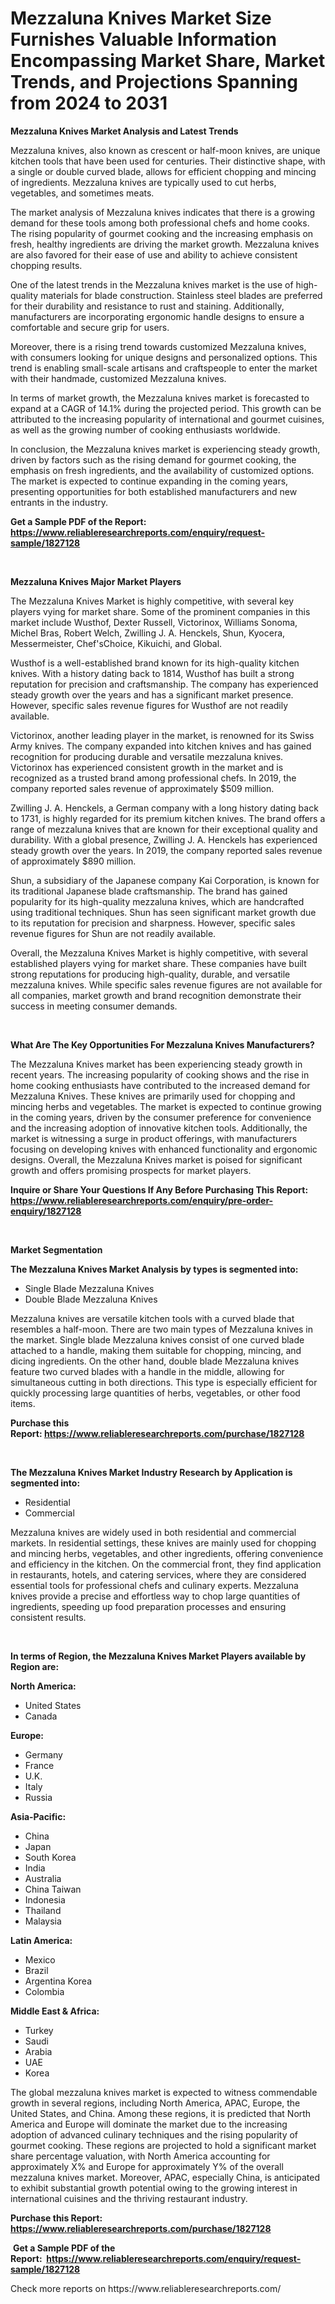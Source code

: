<p><h1>Mezzaluna Knives Market Size Furnishes Valuable Information Encompassing Market Share, Market Trends, and Projections Spanning from 2024 to 2031</h1></p><p><strong>Mezzaluna Knives Market Analysis and Latest Trends</strong></p>
<p><p>Mezzaluna knives, also known as crescent or half-moon knives, are unique kitchen tools that have been used for centuries. Their distinctive shape, with a single or double curved blade, allows for efficient chopping and mincing of ingredients. Mezzaluna knives are typically used to cut herbs, vegetables, and sometimes meats.</p><p>The market analysis of Mezzaluna knives indicates that there is a growing demand for these tools among both professional chefs and home cooks. The rising popularity of gourmet cooking and the increasing emphasis on fresh, healthy ingredients are driving the market growth. Mezzaluna knives are also favored for their ease of use and ability to achieve consistent chopping results.</p><p>One of the latest trends in the Mezzaluna knives market is the use of high-quality materials for blade construction. Stainless steel blades are preferred for their durability and resistance to rust and staining. Additionally, manufacturers are incorporating ergonomic handle designs to ensure a comfortable and secure grip for users.</p><p>Moreover, there is a rising trend towards customized Mezzaluna knives, with consumers looking for unique designs and personalized options. This trend is enabling small-scale artisans and craftspeople to enter the market with their handmade, customized Mezzaluna knives.</p><p>In terms of market growth, the Mezzaluna knives market is forecasted to expand at a CAGR of 14.1% during the projected period. This growth can be attributed to the increasing popularity of international and gourmet cuisines, as well as the growing number of cooking enthusiasts worldwide.</p><p>In conclusion, the Mezzaluna knives market is experiencing steady growth, driven by factors such as the rising demand for gourmet cooking, the emphasis on fresh ingredients, and the availability of customized options. The market is expected to continue expanding in the coming years, presenting opportunities for both established manufacturers and new entrants in the industry.</p></p>
<p><strong>Get a Sample PDF of the Report:&nbsp; <a href="https://www.reliableresearchreports.com/enquiry/request-sample/1827128">https://www.reliableresearchreports.com/enquiry/request-sample/1827128</a></strong></p>
<p>&nbsp;</p>
<p><strong>Mezzaluna Knives Major Market Players</strong></p>
<p><p>The Mezzaluna Knives Market is highly competitive, with several key players vying for market share. Some of the prominent companies in this market include Wusthof, Dexter Russell, Victorinox, Williams Sonoma, Michel Bras, Robert Welch, Zwilling J. A. Henckels, Shun, Kyocera, Messermeister, Chef'sChoice, Kikuichi, and Global.</p><p>Wusthof is a well-established brand known for its high-quality kitchen knives. With a history dating back to 1814, Wusthof has built a strong reputation for precision and craftsmanship. The company has experienced steady growth over the years and has a significant market presence. However, specific sales revenue figures for Wusthof are not readily available.</p><p>Victorinox, another leading player in the market, is renowned for its Swiss Army knives. The company expanded into kitchen knives and has gained recognition for producing durable and versatile mezzaluna knives. Victorinox has experienced consistent growth in the market and is recognized as a trusted brand among professional chefs. In 2019, the company reported sales revenue of approximately $509 million.</p><p>Zwilling J. A. Henckels, a German company with a long history dating back to 1731, is highly regarded for its premium kitchen knives. The brand offers a range of mezzaluna knives that are known for their exceptional quality and durability. With a global presence, Zwilling J. A. Henckels has experienced steady growth over the years. In 2019, the company reported sales revenue of approximately $890 million.</p><p>Shun, a subsidiary of the Japanese company Kai Corporation, is known for its traditional Japanese blade craftsmanship. The brand has gained popularity for its high-quality mezzaluna knives, which are handcrafted using traditional techniques. Shun has seen significant market growth due to its reputation for precision and sharpness. However, specific sales revenue figures for Shun are not readily available.</p><p>Overall, the Mezzaluna Knives Market is highly competitive, with several established players vying for market share. These companies have built strong reputations for producing high-quality, durable, and versatile mezzaluna knives. While specific sales revenue figures are not available for all companies, market growth and brand recognition demonstrate their success in meeting consumer demands.</p></p>
<p>&nbsp;</p>
<p><strong>What Are The Key Opportunities For Mezzaluna Knives Manufacturers?</strong></p>
<p><p>The Mezzaluna Knives market has been experiencing steady growth in recent years. The increasing popularity of cooking shows and the rise in home cooking enthusiasts have contributed to the increased demand for Mezzaluna Knives. These knives are primarily used for chopping and mincing herbs and vegetables. The market is expected to continue growing in the coming years, driven by the consumer preference for convenience and the increasing adoption of innovative kitchen tools. Additionally, the market is witnessing a surge in product offerings, with manufacturers focusing on developing knives with enhanced functionality and ergonomic designs. Overall, the Mezzaluna Knives market is poised for significant growth and offers promising prospects for market players.</p></p>
<p><strong>Inquire or Share Your Questions If Any Before Purchasing This Report: <a href="https://www.reliableresearchreports.com/enquiry/pre-order-enquiry/1827128">https://www.reliableresearchreports.com/enquiry/pre-order-enquiry/1827128</a></strong></p>
<p>&nbsp;</p>
<p><strong>Market Segmentation</strong></p>
<p><strong>The Mezzaluna Knives Market Analysis by types is segmented into:</strong></p>
<p><ul><li>Single Blade Mezzaluna Knives</li><li>Double Blade Mezzaluna Knives</li></ul></p>
<p><p>Mezzaluna knives are versatile kitchen tools with a curved blade that resembles a half-moon. There are two main types of Mezzaluna knives in the market. Single blade Mezzaluna knives consist of one curved blade attached to a handle, making them suitable for chopping, mincing, and dicing ingredients. On the other hand, double blade Mezzaluna knives feature two curved blades with a handle in the middle, allowing for simultaneous cutting in both directions. This type is especially efficient for quickly processing large quantities of herbs, vegetables, or other food items.</p></p>
<p><strong>Purchase this Report:&nbsp;<a href="https://www.reliableresearchreports.com/purchase/1827128">https://www.reliableresearchreports.com/purchase/1827128</a></strong></p>
<p>&nbsp;</p>
<p><strong>The Mezzaluna Knives Market Industry Research by Application is segmented into:</strong></p>
<p><ul><li>Residential</li><li>Commercial</li></ul></p>
<p><p>Mezzaluna knives are widely used in both residential and commercial markets. In residential settings, these knives are mainly used for chopping and mincing herbs, vegetables, and other ingredients, offering convenience and efficiency in the kitchen. On the commercial front, they find application in restaurants, hotels, and catering services, where they are considered essential tools for professional chefs and culinary experts. Mezzaluna knives provide a precise and effortless way to chop large quantities of ingredients, speeding up food preparation processes and ensuring consistent results.</p></p>
<p>&nbsp;</p>
<p><strong>In terms of Region, the Mezzaluna Knives Market Players available by Region are:</strong></p>
<p>
    <p> <strong> North America: </strong>
        <ul>
            <li>United States</li>
            <li>Canada</li>
        </ul>
        </p> 
    <p> <strong> Europe: </strong>
        <ul>
            <li>Germany</li>
            <li>France</li>
            <li>U.K.</li>
            <li>Italy</li>
            <li>Russia</li>
        </ul>
        </p> 
    <p> <strong> Asia-Pacific: </strong>
        <ul>
            <li>China</li>
            <li>Japan</li>
            <li>South Korea</li>
            <li>India</li>
            <li>Australia</li>
            <li>China Taiwan</li>
            <li>Indonesia</li>
            <li>Thailand</li>
            <li>Malaysia</li>
        </ul>
        </p> 
    <p> <strong> Latin America: </strong>
        <ul>
            <li>Mexico</li>
            <li>Brazil</li>
            <li>Argentina Korea</li>
            <li>Colombia</li>
        </ul>
        </p> 
    <p> <strong> Middle East & Africa: </strong>
        <ul>
            <li>Turkey</li>
            <li>Saudi</li>
            <li>Arabia</li>
            <li>UAE</li>
            <li>Korea</li>
        </ul>
    </p>
    </p>
<p><p>The global mezzaluna knives market is expected to witness commendable growth in several regions, including North America, APAC, Europe, the United States, and China. Among these regions, it is predicted that North America and Europe will dominate the market due to the increasing adoption of advanced culinary techniques and the rising popularity of gourmet cooking. These regions are projected to hold a significant market share percentage valuation, with North America accounting for approximately X% and Europe for approximately Y% of the overall mezzaluna knives market. Moreover, APAC, especially China, is anticipated to exhibit substantial growth potential owing to the growing interest in international cuisines and the thriving restaurant industry.</p></p>
<p><strong>Purchase this Report: <a href="https://www.reliableresearchreports.com/purchase/1827128">https://www.reliableresearchreports.com/purchase/1827128</a></strong></p>
<p>&nbsp;<strong>Get a Sample PDF of the Report:&nbsp;&nbsp;<a href="https://www.reliableresearchreports.com/enquiry/request-sample/1827128">https://www.reliableresearchreports.com/enquiry/request-sample/1827128</a></strong></p>
<p><strong></strong></p>
<p>Check more reports on https://www.reliableresearchreports.com/</p>